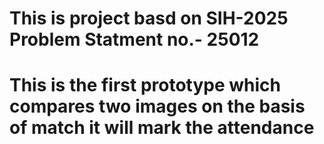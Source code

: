 ﻿#  This is project basd on SIH-2025 Problem Statment no.- 25012
#  This is the first prototype which compares two images on the basis of match it will mark the attendance


